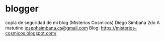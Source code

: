 # blogger
copia de seguridad de mi blog (Misterios Cosmicos)
Diego Simbaña
2do A matutino
josephsimbana.cs@gmail.com
Blog: https://misterios-cosmicos.blogspot.com/
